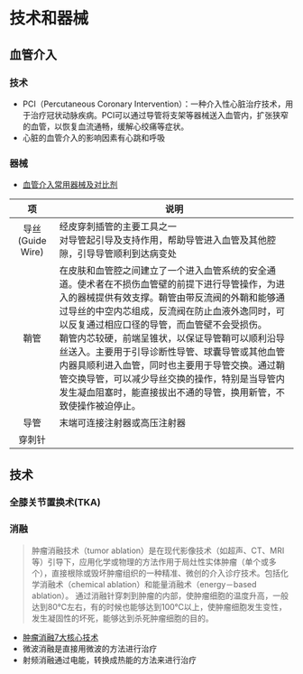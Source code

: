 # 技术和器械

## 血管介入
### 技术
* PCI（Percutaneous Coronary Intervention）：一种介入性心脏治疗技术，用于治疗冠状动脉疾病。PCI可以通过导管将支架等器械送入血管内，扩张狭窄的血管，以恢复血流通畅，缓解心绞痛等症状。
* 心脏的血管介入的影响因素有心跳和呼吸

### 器械
* [血管介入常用器械及对比剂](https://www.kkme.net/newsinfo-1ggeAn4cA.html)

| 项 | 说明 |
| :-: | - |
| 导丝(Guide Wire) | 经皮穿刺插管的主要工具之一 <br> 对导管起引导及支持作用，帮助导管进入血管及其他腔隙，引导导管顺利到达病变处 |
| 鞘管 | 在皮肤和血管腔之间建立了一个进入血管系统的安全通道。使术者在不损伤血管壁的前提下进行导管操作，为进入的器械提供有效支撑。鞘管由带反流阀的外鞘和能够通过导丝的中空内芯组成，反流阀在防止血液外逸同时，可以反复通过相应口径的导管，而血管壁不会受损伤。<br> 鞘管内芯较硬，前端呈锥状，以保证导管鞘可以顺利沿导丝送入。主要用于引导诊断性导管、球囊导管或其他血管内器具顺利进入血管，同时也主要用于导管交换。通过鞘管交换导管，可以减少导丝交换的操作，特别是当导管内发生凝血阻塞时，能直接拔出不通的导管，换用新管，不致使操作被迫停止。 |
| 导管 | 末端可连接注射器或高压注射器 |
| 穿刺针 |  |

## 技术
### 全膝关节置换术(TKA)

### 消融

> 肿瘤消融技术（tumor ablation）是在现代影像技术（如超声、CT、MRI等）引导下，应用化学或物理的方法作用于局灶性实体肿瘤（单个或多个），直接根除或毁坏肿瘤组织的一种精准、微创的介入诊疗技术。包括化学消融术（chemical ablation）和能量消融术（energy－based ablation）。
通过消融针穿刺到肿瘤的内部，使肿瘤细胞的温度升高，一般达到80℃左右，有的时候也能够达到100℃以上，使肿瘤细胞发生变性，发生凝固性的坏死，能够达到杀死肿瘤细胞的目的。

* [肿瘤消融7大核心技术](https://www.cn-healthcare.com/articlewm/20220618/content-1384065.html)
* 微波消融是直接用微波的方法进行治疗
* 射频消融通过电能，转换成热能的方法来进行治疗
